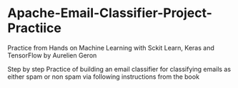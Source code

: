 # Apache-Email-Classifier-Project-Practiice
Practice from Hands on Machine Learning with Sckit Learn, Keras and TensorFlow by Aurelien Geron

Step by step Practice of building an email classifier for classifying emails as either spam or non spam via following instructions from the book
